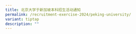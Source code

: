 ```yaml
---
title: 北京大学于新加坡本科招生活动通知
permalink: /recruitment-exercise-2024/peking-university/
variant: tiptap
description: ""
---
```


